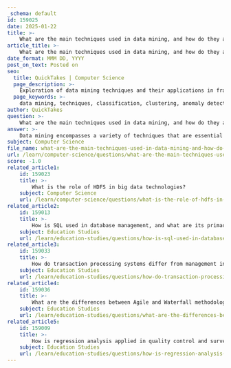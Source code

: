 ```yaml
---
_schema: default
id: 159025
date: 2025-01-22
title: >-
    What are the main techniques used in data mining, and how do they apply to fraud detection and customer segmentation?
article_title: >-
    What are the main techniques used in data mining, and how do they apply to fraud detection and customer segmentation?
date_format: MMM DD, YYYY
post_on_text: Posted on
seo:
  title: QuickTakes | Computer Science
  page_description: >-
    Exploration of data mining techniques and their applications in fraud detection and customer segmentation.
  page_keywords: >-
    data mining, techniques, classification, clustering, anomaly detection, fraud detection, customer segmentation, regression analysis, association rule learning, time series analysis
author: QuickTakes
question: >-
    What are the main techniques used in data mining, and how do they apply to fraud detection and customer segmentation?
answer: >-
    Data mining encompasses a variety of techniques that are essential for extracting meaningful patterns and insights from large datasets. The main techniques used in data mining include:\n\n1. **Classification**: This technique involves categorizing data into predefined classes or groups. It is commonly used in fraud detection, where algorithms classify transactions as either fraudulent or legitimate based on historical data. For example, machine learning models like decision trees, random forests, and support vector machines can be employed to identify patterns indicative of fraud.\n\n2. **Clustering**: Clustering groups similar data points together without predefined labels. This technique is useful for customer segmentation, where businesses can identify distinct customer groups based on purchasing behavior, demographics, or preferences. Algorithms such as k-means, hierarchical clustering, and DBSCAN are often used for this purpose.\n\n3. **Association Rule Learning**: This technique discovers interesting relationships between variables in large datasets. It is frequently applied in market basket analysis to identify products that are often purchased together. For instance, if customers who buy bread also tend to buy butter, this insight can inform cross-selling strategies.\n\n4. **Anomaly Detection**: This technique identifies rare items, events, or observations that raise suspicions by differing significantly from the majority of the data. In fraud detection, anomaly detection algorithms can flag unusual transaction patterns that may indicate fraudulent activity.\n\n5. **Regression Analysis**: Regression techniques are used to predict a continuous outcome based on one or more predictor variables. In customer segmentation, regression can help understand how different factors influence customer spending or behavior.\n\n6. **Time Series Analysis**: This technique analyzes data points collected or recorded at specific time intervals. It is particularly useful in fraud detection for monitoring transaction patterns over time and identifying trends or seasonal variations.\n\n### Application in Fraud Detection\nIn fraud detection, data mining techniques are employed to analyze transaction data in real-time. Machine learning algorithms can be trained on historical transaction data to recognize patterns associated with fraudulent activities. For instance, binary classification models can determine whether a transaction is likely to be fraudulent based on features such as transaction amount, location, and time. Anomaly detection techniques can also be used to flag transactions that deviate from established patterns, prompting further investigation.\n\n### Application in Customer Segmentation\nFor customer segmentation, data mining techniques like clustering and classification help businesses identify distinct customer groups based on their behaviors and preferences. By analyzing purchase history, demographic information, and engagement metrics, companies can tailor marketing strategies to target specific segments effectively. This targeted approach enhances customer satisfaction and increases the likelihood of conversion.\n\nIn summary, data mining techniques play a crucial role in both fraud detection and customer segmentation by enabling organizations to extract valuable insights from large datasets, ultimately leading to more informed decision-making and improved operational efficiency.
subject: Computer Science
file_name: what-are-the-main-techniques-used-in-data-mining-and-how-do-they-apply-to-fraud-detection-and-customer-segmentation.md
url: /learn/computer-science/questions/what-are-the-main-techniques-used-in-data-mining-and-how-do-they-apply-to-fraud-detection-and-customer-segmentation
score: -1.0
related_article1:
    id: 159023
    title: >-
        What is the role of HDFS in big data technologies?
    subject: Computer Science
    url: /learn/computer-science/questions/what-is-the-role-of-hdfs-in-big-data-technologies
related_article2:
    id: 159013
    title: >-
        How is SQL used in database management, and what are its primary functions?
    subject: Education Studies
    url: /learn/education-studies/questions/how-is-sql-used-in-database-management-and-what-are-its-primary-functions
related_article3:
    id: 159033
    title: >-
        How do transaction processing systems differ from management information systems?
    subject: Education Studies
    url: /learn/education-studies/questions/how-do-transaction-processing-systems-differ-from-management-information-systems
related_article4:
    id: 159036
    title: >-
        What are the differences between Agile and Waterfall methodologies in software development?
    subject: Education Studies
    url: /learn/education-studies/questions/what-are-the-differences-between-agile-and-waterfall-methodologies-in-software-development
related_article5:
    id: 159009
    title: >-
        How is regression analysis applied in quality control and survey analysis?
    subject: Education Studies
    url: /learn/education-studies/questions/how-is-regression-analysis-applied-in-quality-control-and-survey-analysis
---
```


&nbsp;